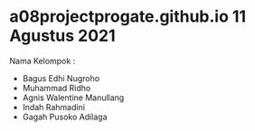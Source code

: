 # a08projectprogate.github.io 11 Agustus 2021

Nama Kelompok :
- Bagus Edhi Nugroho
- Muhammad Ridho
- Agnis Walentine Manullang
- Indah Rahmadini
- Gagah Pusoko Adilaga
